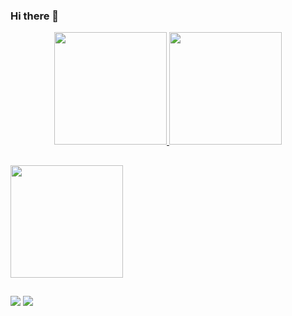 ### Hi there 👋

<div align="center">
  <a href="https://github.com/franciscocamellon">
  <img height="180em" src="https://github-readme-stats.vercel.app/api?username=franciscocamellon&show_icons=true&theme=radical&include_all_commits=true&count_private=true"/>
  <img height="180em" src="https://github-readme-stats.vercel.app/api/top-langs/?username=franciscocamellon&layout=compact&langs_count=7&theme=radical"/>
  
</div>
  
  ##
  
<div align="left">
  <img height="180em" src="http://github-readme-streak-stats.herokuapp.com?user=franciscocamellon&theme=radical&hide_border=true"/>
</div>
  
  ##
  
<a href = "mailto:franciscocamellon@gmail.com"><img src="https://img.shields.io/badge/-Gmail-%23333?style=for-the-badge&logo=gmail&logoColor=white" target="_blank"></a>
<a href="https://www.linkedin.com/in/franciscocamellon/?locale=en_US" target="_blank"><img src="https://img.shields.io/badge/-LinkedIn-%230077B5?style=for-the-badge&logo=linkedin&logoColor=white" target="_blank"></a>

